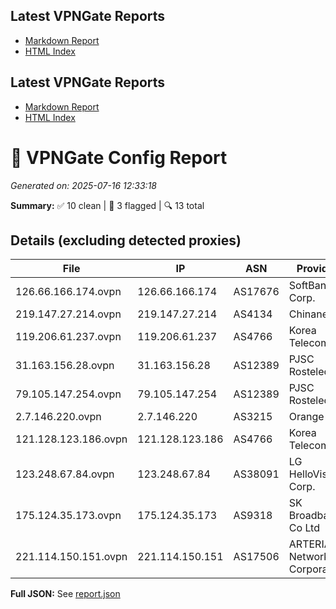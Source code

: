 ## Latest VPNGate Reports
- [Markdown Report](reports/IPs_No_Proxy_20250716_182255.md)
- [HTML Index](html/index_20250716_182255.html)

## Latest VPNGate Reports
- [Markdown Report](reports/IPs_No_Proxy_20250716_123439.md)
- [HTML Index](html/index_20250716_123439.html)

# 🚀 VPNGate Config Report
_Generated on: 2025-07-16 12:33:18_

**Summary:** ✅ 10 clean | 🚫 3 flagged | 🔍 13 total

## Details (excluding detected proxies)
| File | IP | ASN | Provider | Country | Type | Risk | Proxy |
|------|----|-----|----------|---------|------|------|-------|
| 126.66.166.174.ovpn | 126.66.166.174 | AS17676 | SoftBank Corp. | JP | Business | 0 | no |
| 219.147.27.214.ovpn | 219.147.27.214 | AS4134 | Chinanet | CN | Business | 0 | no |
| 119.206.61.237.ovpn | 119.206.61.237 | AS4766 | Korea Telecom | KR | Business | 0 | no |
| 31.163.156.28.ovpn | 31.163.156.28 | AS12389 | PJSC Rostelecom | RU | Residential | 0 | no |
| 79.105.147.254.ovpn | 79.105.147.254 | AS12389 | PJSC Rostelecom | RU | Residential | 0 | no |
| 2.7.146.220.ovpn | 2.7.146.220 | AS3215 | Orange S.A. | FR | Residential | 0 | no |
| 121.128.123.186.ovpn | 121.128.123.186 | AS4766 | Korea Telecom | KR | Business | 0 | no |
| 123.248.67.84.ovpn | 123.248.67.84 | AS38091 | LG HelloVision Corp. | KR | Business | 0 | no |
| 175.124.35.173.ovpn | 175.124.35.173 | AS9318 | SK Broadband Co Ltd | KR | Residential | 0 | no |
| 221.114.150.151.ovpn | 221.114.150.151 | AS17506 | ARTERIA Networks Corporation | JP | Residential | 0 | no |

**Full JSON:** See [report.json](./report.json)
